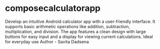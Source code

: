 # composecalculatorapp
Develop an intuitive Android calculator app with a user-friendly interface. It supports basic arithmetic operations like addition, subtraction, multiplication, and division. The app features a clean design with large buttons for easy input and a display for viewing current calculations. Ideal for everyday use
Author - Savita Dadsena
